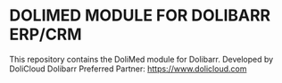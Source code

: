# DOLIMED MODULE FOR DOLIBARR ERP/CRM

This repository contains the DoliMed module for Dolibarr.
Developed by DoliCloud Dolibarr Preferred Partner: https://www.dolicloud.com

